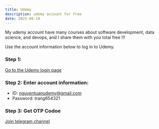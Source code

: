 ```yaml
---
title: Udemy
description: udemy account for free
date: 2025-06-19
---
```


My udemy account have many courses about software development, data science, and devops, and I share them with you total free !!!

Use the account information below to log in to Udemy.

### Step 1:

[Go to the Udemy login page](https://www.udemy.com)

### Step 2: Enter account information:

- ID: nguyentuanudemy@gmail.com
- Password: trang654321

### Step 3: Get OTP Codoe

[Join telegram channel](https://t.me/get_udemy_bot)
